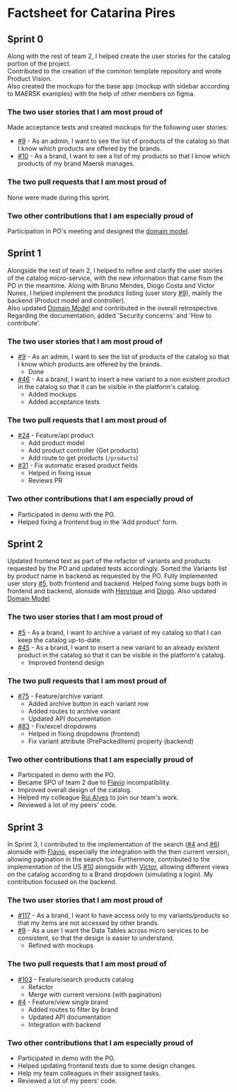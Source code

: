 # Factsheet for Catarina Pires

## Sprint 0

Along with the rest of team 2, I helped create the user stories for the catalog portion of the project. \
Contributed to the creation of the common template repository and wrote Product Vision. \
Also created the mockups for the base app (mockup with sidebar according to MAERSK examples) with the help of other members on figma.

### The two user stories that I am most proud of

Made acceptance tests and created mockups for the following user stories:

 * [#9](https://github.com/FEUP-MEIC-DS-2022-1MEIC01/catalog/issues/9) - As an admin, I want to see the list of products of the catalog so that I know which products are offered by the brands.
 * [#10](https://github.com/FEUP-MEIC-DS-2022-1MEIC01/catalog/issues/10) - As a brand, I want to see a list of my products so that I know which products of my brand Maersk manages.

### The two pull requests that I am most proud of

None were made during this sprint.

### Two other contributions that I am especially proud of

Participation in PO's meeting and designed the [domain model](../docs/images/DomainModel.png).

## Sprint 1

Alongside the rest of team 2, I helped to refine and clarify the user stories of the catalog micro-service, with the new information that came from the PO in the meantime.
Along with Bruno Mendes, Diogo Costa and Victor Nunes, I helped implement the produtcs listing (user story [#9](https://github.com/FEUP-MEIC-DS-2022-1MEIC01/catalog/issues/9)), mainly the backend (Product model and controller). \
Also updated [Domain Model](../docs/images/DomainModel.png) and contributed in the overall retrospective.   
Regarding the documentation, added 'Security concerns' and 'How to contribute'.

### The two user stories that I am most proud of

 * [#9](https://github.com/FEUP-MEIC-DS-2022-1MEIC01/catalog/issues/9) - As an admin, I want to see the list of products of the catalog so that I know which products are offered by the brands.
    - Done
 * [#46](https://github.com/FEUP-MEIC-DS-2022-1MEIC01/catalog/issues/46) - As a brand, I want to insert a new variant to a non existent product in the catalog so that it can be visible in the platform's catalog.
    - Added mockups
    - Added acceptance tests

### The two pull requests that I am most proud of

 * [#24](https://github.com/FEUP-MEIC-DS-2022-1MEIC01/catalog/pull/24) - Feature/api product
    - Add product model
    - Add product controller (Get products)
    - Add route to get products (`/products`)
 * [#31](https://github.com/FEUP-MEIC-DS-2022-1MEIC01/catalog/pull/31) - Fix automatic erased product fields
    - Helped in fixing issue
    - Reviews PR

### Two other contributions that I am especially proud of

- Participated in demo with the PO.
- Helped fixing a frontend bug in the 'Add product' form.

## Sprint 2

Updated frontend text as part of the refactor of variants and products requested by the PO and updated tests accordingly.
Sorted the Variants list by product name in backend as requested by the PO. 
Fully implemented user story [#5](https://github.com/FEUP-MEIC-DS-2022-1MEIC01/catalog/issues/5), both frontend and backend.
Helped fixing some bugs both in frontend and backend, alonside with [Henrique](./Henrique_Nunes.md) and [Diogo](./Diogo_Costa.md).
Also updated [Domain Model](../docs/images/DomainModel.png)

### The two user stories that I am most proud of

 * [#5](https://github.com/FEUP-MEIC-DS-2022-1MEIC01/catalog/issues/5) - As a brand, I want to archive a variant of my catalog so that I can keep the catalog up-to-date.
 * [#45](https://github.com/FEUP-MEIC-DS-2022-1MEIC01/catalog/issues/45) - As a brand, I want to insert a new variant to an already existent product in the catalog so that it can be visible in the platform's catalog. 
   - Improved frontend design

### The two pull requests that I am most proud of

 * [#75](https://github.com/FEUP-MEIC-DS-2022-1MEIC01/catalog/pull/75) - Feature/archive variant
   - Added archive button in each variant row
   - Added routes to archive variant
   - Updated API documentation
 * [#83](https://github.com/FEUP-MEIC-DS-2022-1MEIC01/catalog/pull/83) - Fix/excel dropdowns
   - Helped in fixing dropdowns (frontend)
   - Fix variant attribute (PrePackedItem) property (backend)

### Two other contributions that I am especially proud of

- Participated in demo with the PO. 
- Became SPO of team 2 due to [Flavio](./Flavio_Vaz.md) incompatibility.
- Improved overall design of the catalog.
- Helped my colleague [Rui Alves](../factsheets/Rui_Alves.md) to join our team's work.
- Reviewed a lot of my peers' code.

## Sprint 3

In Sprint 3, I contributed to the implementation of the search ([#4](https://github.com/FEUP-MEIC-DS-2022-1MEIC01/catalog/issues/4) and [#6](https://github.com/FEUP-MEIC-DS-2022-1MEIC01/catalog/issues/6)) alonside with [Flávio](Flavio_Vaz.md), especially the integration with the then current version, allowing pagination in the search too. 
Furthermore, contributed to the implementation of the US [#10](https://github.com/FEUP-MEIC-DS-2022-1MEIC01/catalog/issues/10) alongside with [Victor](./Victor_Nunes.md), allowing different views on the catalog according to a Brand dropdown (simulating a login). My contribution focused on the backend.


### The two user stories that I am most proud of

 * [#117](https://github.com/FEUP-MEIC-DS-2022-1MEIC01/catalog/issues/117) - As a brand, I want to have access only to my variants/products so that my items are not accessed by other brands.
 * [#9](https://github.com/FEUP-MEIC-DS-2022-1MEIC01/design-system/issues/9) - As a user I want the Data Tables across micro services to be consistent, so that the design is easier to understand.
   - Refined with mockups


### The two pull requests that I am most proud of

 * [#103](https://github.com/FEUP-MEIC-DS-2022-1MEIC01/catalog/pull/103) - Feature/search products catalog
   - Refactor
   - Merge with current versions (with pagination)
 * [#4](https://github.com/FEUP-MEIC-DS-2022-1MEIC01/catalog/pull/107) - Feature/view single brand
   - Added routes to filter by brand
   - Updated API documentation
   - Integration with backend


### Two other contributions that I am especially proud of

- Participated in demo with the PO. 
- Helped updating frontend tests due to some design changes.
- Help my team colleagues in their assigned tasks.
- Reviewed a lot of my peers' code.

<!---
## Sprint 4

...

 
### The two user stories that I am most proud of

This can include user stories that you have written or refined during the sprint. If it was a refinement, explain what you have added or changed.

 * #1
 * #2


### The two pull requests that I am most proud of

This can include PRs that you have implemented or reviewed during the sprint.

 * #3
 * #4


### Two other contributions that I am especially proud of

This can be anything that you think worked particularly well and benefited the project as whole, from a hard conversation with the PO that worked out very well, to the adoption of a new framework or library. 
-->
<!---
## Overall Product

Reflect on your specific contributions to the product as perceived by a user and, in particular, on the three categories below (see Dashboard > Final result > Product).


### Technical Soundness

...


### Product Realization

...


### Value for the Client

...
-->